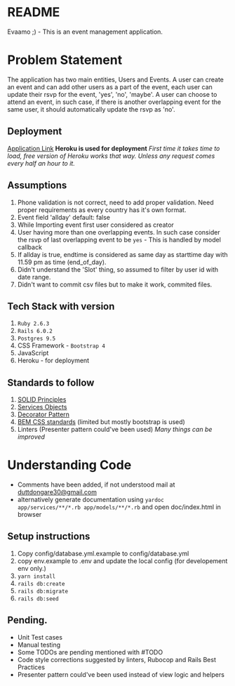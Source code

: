 # README

Evaamo ;) - This is an event management application. 

# Problem Statement

The application has two main entities, Users and Events.
A user can create an event and can add other users as a part of the event, each user can update their rsvp for the event, 'yes', 'no', 'maybe'.
A user can choose to attend an event, in such case, if there is another overlapping event for the same user, it should automatically update the rsvp as 'no'.

## Deployment
[Application Link](http://datt-events-demo.herokuapp.com/)
**Heroku is used for deployment**
*First time it takes time to load, free version of Heroku works that way. Unless any request comes every half an hour to it.*

## Assumptions

1. Phone validation is not correct, need to add proper validation. Need proper requirements as every country has it's own format.
2. Event field 'allday' default: false
3. While Importing event first user considered as creator
4. User having more than one overlapping events. In such case consider the rsvp of last overlapping event to be `yes` - This is handled by model callback
5. If allday is true, endtime is considered as same day as starttime day with  11.59 pm as time (end_of_day).
6. Didn't understand the 'Slot' thing, so assumed to filter by user id with date range.
7. Didn't want to commit csv files but to make it work, commited files.

## Tech Stack with version
  1. `Ruby 2.6.3`
  2. `Rails 6.0.2`
  3. `Postgres 9.5`
  4. CSS Framework - `Bootstrap 4`
  5. JavaScript
  6. Heroku - for deployment

## Standards to follow
  1. [SOLID Principles](https://en.wikipedia.org/wiki/SOLID)
  2. [Services Objects](https://medium.com/@scottdomes/service-objects-in-rails-75ca74214b77)
  3. [Decorator Pattern](https://github.com/amatsuda/active_decorator)
  4. [BEM CSS standards](https://en.bem.info/methodology/quick-start/) (limited but mostly bootstrap is used)
  5. Linters
  (Presenter pattern could've been used)
  *Many things can be improved*

# Understanding Code 
  - Comments have been added, if not understood mail at duttdongare30@gmail.com
  - alternatively generate documentation using `yardoc app/services/**/*.rb app/models/**/*.rb` and open doc/index.html in browser


## Setup instructions
  1. Copy config/database.yml.example to config/database.yml
  2. copy env.example to .env and update the local config (for developement env only.)
  2. `yarn install`
  3. `rails db:create`
  4. `rails db:migrate`
  5. `rails db:seed`

## Pending.
  - Unit Test cases
  - Manual testing
  - Some TODOs are pending mentioned with #TODO
  - Code style corrections suggested by linters, Rubocop and Rails Best Practices
  - Presenter pattern could've been used instead of view logic and helpers